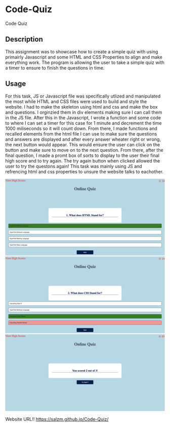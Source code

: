 # Code-Quiz

Code Quiz

## Description

This assignment was to showcase how to create a simple quiz with using primairly Javascript and some HTML and CSS Properties to align and make everything work. The program is allowing the user to take a simple quiz with a timer to ensure to finish the questions in time.

## Usage

For this task, JS or Javascript file was specifically utlized and manipulated the most while HTML and CSS files were used to build and style the website. I had to make the skeleton using html and css and make the box and questions. I orginzied them in div elements making sure I can call them in the JS file. After this in the Javascript, I wrote a function and some code to where I can set a timer for this case for 1 minute and decrement the time 1000 miliseconds so it will count down. From there, I made functions and recalled elements from the html file I can use to make sure the questions and answers are displayed and after every answer wheater right or wrong, the next button would appear. This would ensure the user can click on the button and make sure to move on to the next question. From there, after the final question, I made a promt box of sorts to display to the user their final high score and to try again. The try again button when clicked allowed the user to try the questons again! This task was mainly using JS and refrencing html and css properties to unsure the website talks to eachother.


![alt text](./Assets/Question%201.png)
![alt text](./Assets/Question2%20.png)
![alt text](./Assets/Final%20Score.png)





Website URL!!
https://salzm.github.io/Code-Quiz/ 